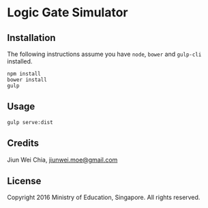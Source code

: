 # Logic Gate Simulator

## Installation

The following instructions assume you have `node`, `bower` and `gulp-cli` installed.

```
npm install
bower install
gulp
```

## Usage

```
gulp serve:dist
```

## Credits

Jiun Wei Chia, jiunwei.moe@gmail.com

## License

Copyright 2016 Ministry of Education, Singapore. All rights reserved.
